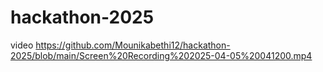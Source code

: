 # hackathon-2025
 video https://github.com/Mounikabethi12/hackathon-2025/blob/main/Screen%20Recording%202025-04-05%20041200.mp4 
